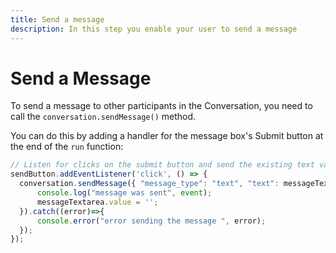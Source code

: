 ```yaml
---
title: Send a message
description: In this step you enable your user to send a message
---
```


# Send a Message

To send a message to other participants in the Conversation, you need to call the `conversation.sendMessage()` method.

You can do this by adding a handler for the message box's Submit button at the end of the `run` function:

```javascript
// Listen for clicks on the submit button and send the existing text value
sendButton.addEventListener('click', () => {
  conversation.sendMessage({ "message_type": "text", "text": messageTextarea.value }).then((event) => {
      console.log("message was sent", event);
      messageTextarea.value = '';
  }).catch((error)=>{
      console.error("error sending the message ", error);
  });
});
```
